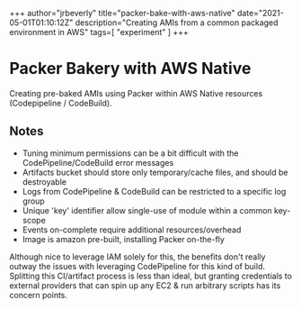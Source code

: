 +++
    author="jrbeverly"
    title="packer-bake-with-aws-native"
    date="2021-05-01T01:10:12Z"
    description="Creating AMIs from a common packaged environment in AWS"
    tags=[
  "experiment"
]
    +++
    
# Packer Bakery with AWS Native

Creating pre-baked AMIs using Packer within AWS Native resources (Codepipeline / CodeBuild).

## Notes

- Tuning minimum permissions can be a bit difficult with the CodePipeline/CodeBuild error messages
- Artifacts bucket should store only temporary/cache files, and should be destroyable
- Logs from CodePipeline & CodeBuild can be restricted to a specific log group
- Unique 'key' identifier allow single-use of module within a common key-scope
- Events on-complete require additional resources/overhead
- Image is amazon pre-built, installing Packer on-the-fly

Although nice to leverage IAM solely for this, the benefits don't really outway the issues with leveraging CodePipeline for this kind of build. Splitting this CI/artifact process is less than ideal, but granting credentials to external providers that can spin up any EC2 & run arbitrary scripts has its concern points.
